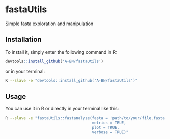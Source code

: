 # fastaUtils
Simple fasta exploration and manipulation

## Installation
To install it, simply enter the following command in R:
``` r
devtools::install_github('A-BN/fastaUtils')
```
or in your terminal:

``` bash
R --slave -e "devtools::install_github('A-BN/fastaUtils')"
```

## Usage

You can use it in R or directly in your terminal like this:
``` bash
R --slave -e "fastaUtils::fastanalyze(fasta = 'path/to/your/file.fasta', 
                                      metrics = TRUE, 
                                      plot = TRUE,
                                      verbose = TRUE)"
```

